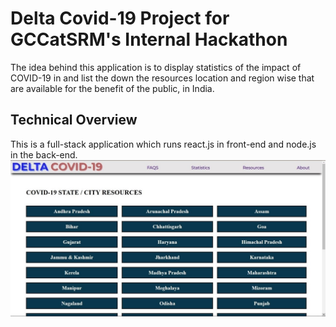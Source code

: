 # Delta Covid-19 Project for GCCatSRM's Internal Hackathon
The idea behind this application is to display statistics of the impact of COVID-19 in and list the down the resources location and region wise that are available for the benefit of the public, in India.

## Technical Overview
This is a full-stack application which runs react.js in front-end and node.js in the back-end.
<img src="ss.jpeg"/>
